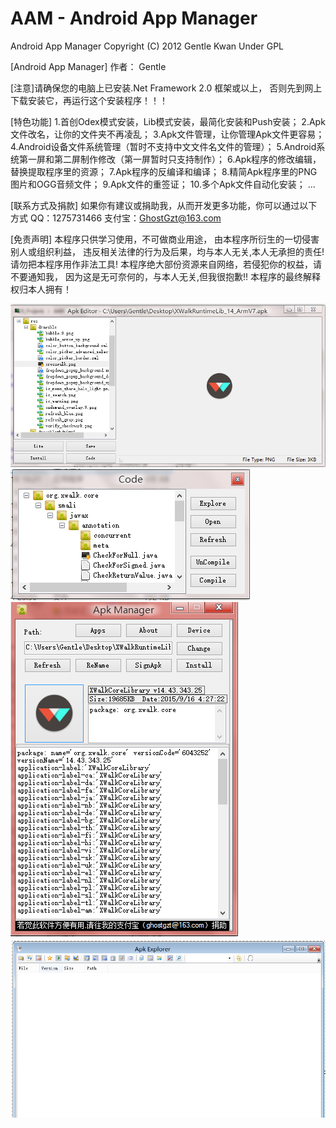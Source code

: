 # AAM - Android App Manager
Android App Manager Copyright (C) 2012  Gentle Kwan  Under GPL

[Android App Manager]
作者：
Gentle

[注意]请确保您的电脑上已安装.Net Framework 2.0 框架或以上，
否则先到网上下载安装它，再运行这个安装程序！！！

[特色功能]
1.首创Odex模式安装，Lib模式安装，最简化安装和Push安装；
2.Apk文件改名，让你的文件夹不再凌乱；
3.Apk文件管理，让你管理Apk文件更容易；
4.Android设备文件系统管理（暂时不支持中文文件名文件的管理）；
5.Android系统第一屏和第二屏制作修改（第一屏暂时只支持制作）；
6.Apk程序的修改编辑，替换提取程序里的资源；
7.Apk程序的反编译和编译；
8.精简Apk程序里的PNG图片和OGG音频文件；
9.Apk文件的重签证；
10.多个Apk文件自动化安装；
...

[联系方式及捐款]
如果你有建议或捐助我，从而开发更多功能，你可以通过以下方式
QQ：1275731466
支付宝：GhostGzt@163.com


[免责声明]
   本程序只供学习使用，不可做商业用途，
由本程序所衍生的一切侵害别人或组织利益，
违反相关法律的行为及后果，均与本人无关,本人无承担的责任!
请勿把本程序用作非法工具!
本程序绝大部份资源来自网络，若侵犯你的权益，请不要通知我，
因为这是无可奈何的，与本人无关,但我很抱歉!!
本程序的最终解释权归本人拥有！


![](https://raw.githubusercontent.com/ghostgzt/AAM/master/s1.PNG)
![](https://raw.githubusercontent.com/ghostgzt/AAM/master/s2.PNG)
![](https://raw.githubusercontent.com/ghostgzt/AAM/master/s3.PNG)
![](https://raw.githubusercontent.com/ghostgzt/AAM/master/s4.PNG)